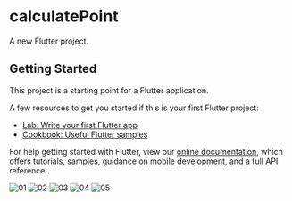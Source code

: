 # calculatePoint

A new Flutter project.

## Getting Started

This project is a starting point for a Flutter application.

A few resources to get you started if this is your first Flutter project:

- [Lab: Write your first Flutter app](https://flutter.dev/docs/get-started/codelab)
- [Cookbook: Useful Flutter samples](https://flutter.dev/docs/cookbook)

For help getting started with Flutter, view our
[online documentation](https://flutter.dev/docs), which offers tutorials,
samples, guidance on mobile development, and a full API reference.

![01](https://github.com/oguncan/FlutterCalculate/blob/master/CalculatePoint/01.png)
![02](https://github.com/oguncan/FlutterCalculate/blob/master/CalculatePoint/02.png)
![03](https://github.com/oguncan/FlutterCalculate/blob/master/CalculatePoint/03.png)
![04](https://github.com/oguncan/FlutterCalculate/blob/master/CalculatePoint/05.png)
![05](https://github.com/oguncan/FlutterCalculate/blob/master/CalculatePoint/05.png)

